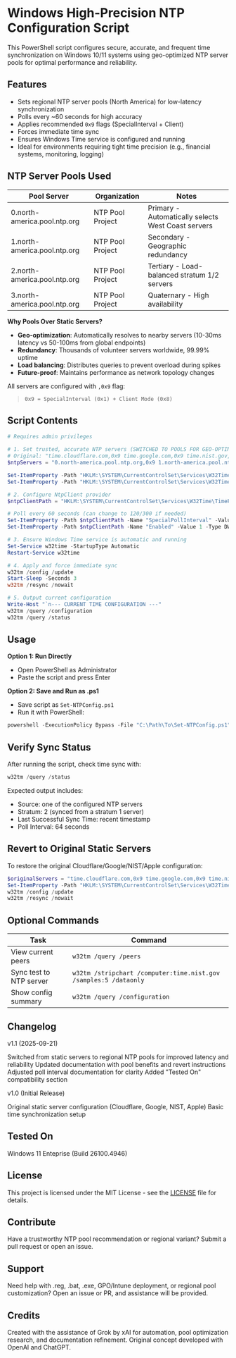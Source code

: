 # Windows High-Precision NTP Configuration Script

This PowerShell script configures secure, accurate, and frequent time synchronization on Windows 10/11 systems using geo-optimized NTP server pools for optimal performance and reliability.

## Features

- Sets regional NTP server pools (North America) for low-latency synchronization
- Polls every ~60 seconds for high accuracy
- Applies recommended `0x9` flags (SpecialInterval + Client)
- Forces immediate time sync
- Ensures Windows Time service is configured and running
- Ideal for environments requiring tight time precision (e.g., financial systems, monitoring, logging)

## NTP Server Pools Used

| Pool Server                          | Organization    | Notes                                      |
|--------------------------------------|-----------------|--------------------------------------------|
| 0.north-america.pool.ntp.org         | NTP Pool Project| Primary - Automatically selects West Coast servers |
| 1.north-america.pool.ntp.org         | NTP Pool Project| Secondary - Geographic redundancy          |
| 2.north-america.pool.ntp.org         | NTP Pool Project| Tertiary - Load-balanced stratum 1/2 servers |
| 3.north-america.pool.ntp.org         | NTP Pool Project| Quaternary - High availability             |

**Why Pools Over Static Servers?**
- **Geo-optimization**: Automatically resolves to nearby servers (10-30ms latency vs 50-100ms from global endpoints)
- **Redundancy**: Thousands of volunteer servers worldwide, 99.99% uptime
- **Load balancing**: Distributes queries to prevent overload during spikes
- **Future-proof**: Maintains performance as network topology changes

All servers are configured with `,0x9` flag:
> `0x9 = SpecialInterval (0x1) + Client Mode (0x8)`

## Script Contents

```powershell
# Requires admin privileges

# 1. Set trusted, accurate NTP servers (SWITCHED TO POOLS FOR GEO-OPTIMIZATION)
# Original: "time.cloudflare.com,0x9 time.google.com,0x9 time.nist.gov,0x9 time.apple.com,0x9"
$ntpServers = "0.north-america.pool.ntp.org,0x9 1.north-america.pool.ntp.org,0x9 2.north-america.pool.ntp.org,0x9 3.north-america.pool.ntp.org,0x9"

Set-ItemProperty -Path "HKLM:\SYSTEM\CurrentControlSet\Services\W32Time\Parameters" -Name "NtpServer" -Value $ntpServers
Set-ItemProperty -Path "HKLM:\SYSTEM\CurrentControlSet\Services\W32Time\Parameters" -Name "Type" -Value "NTP"

# 2. Configure NtpClient provider
$ntpClientPath = "HKLM:\SYSTEM\CurrentControlSet\Services\W32Time\TimeProviders\NtpClient"

# Poll every 60 seconds (can change to 120/300 if needed)
Set-ItemProperty -Path $ntpClientPath -Name "SpecialPollInterval" -Value 60 -Type DWord
Set-ItemProperty -Path $ntpClientPath -Name "Enabled" -Value 1 -Type DWord

# 3. Ensure Windows Time service is automatic and running
Set-Service w32time -StartupType Automatic
Restart-Service w32time

# 4. Apply and force immediate sync
w32tm /config /update
Start-Sleep -Seconds 3
w32tm /resync /nowait

# 5. Output current configuration
Write-Host "`n--- CURRENT TIME CONFIGURATION ---"
w32tm /query /configuration
w32tm /query /status
```

## Usage

**Option 1: Run Directly**

- Open PowerShell as Administrator
- Paste the script and press Enter

**Option 2: Save and Run as .ps1**

- Save script as `Set-NTPConfig.ps1`
- Run it with PowerShell:

```powershell
powershell -ExecutionPolicy Bypass -File "C:\Path\To\Set-NTPConfig.ps1"
```

## Verify Sync Status

After running the script, check time sync with:

```powershell
w32tm /query /status
```

Expected output includes:

- Source: one of the configured NTP servers
- Stratum: 2 (synced from a stratum 1 server)
- Last Successful Sync Time: recent timestamp
- Poll Interval: 64 seconds

## Revert to Original Static Servers
To restore the original Cloudflare/Google/NIST/Apple configuration:

```powershell
$originalServers = "time.cloudflare.com,0x9 time.google.com,0x9 time.nist.gov,0x9 time.apple.com,0x9"
Set-ItemProperty -Path "HKLM:\SYSTEM\CurrentControlSet\Services\W32Time\Parameters" -Name "NtpServer" -Value $originalServers
w32tm /config /update
w32tm /resync /nowait
```

## Optional Commands

| Task                    | Command                                                          |
|-------------------------|------------------------------------------------------------------|
| View current peers      | `w32tm /query /peers`                                            |
| Sync test to NTP server | `w32tm /stripchart /computer:time.nist.gov /samples:5 /dataonly` |
| Show config summary     | `w32tm /query /configuration`                                    |

## Changelog
v1.1 (2025-09-21)

Switched from static servers to regional NTP pools for improved latency and reliability
Updated documentation with pool benefits and revert instructions
Adjusted poll interval documentation for clarity
Added "Tested On" compatibility section

v1.0 (Initial Release)

Original static server configuration (Cloudflare, Google, NIST, Apple)
Basic time synchronization setup

## Tested On
Windows 11 Enteprise (Build 26100.4946)

## License
This project is licensed under the MIT License - see the [LICENSE](https://github.com/collingeorge/Set-NTPConfig/blob/main/LICENSE) file for details.

## Contribute
Have a trustworthy NTP pool recommendation or regional variant? Submit a pull request or open an issue.

## Support
Need help with .reg, .bat, .exe, GPO/Intune deployment, or regional pool customization? Open an issue or PR, and assistance will be provided.

## Credits
Created with the assistance of Grok by xAI for automation, pool optimization research, and documentation refinement. Original concept developed with OpenAI and ChatGPT.
